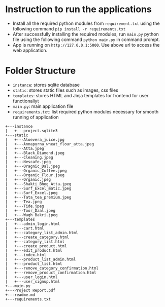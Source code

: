 # Instruction to run the applications

- Install all the required python modules from `requirement.txt` using the following command `pip install -r requirements.txt`
- After successfully installing the required modules, run `main.py` python file using the following command `python main.py` in command prompt.
- App is running on `http://127.0.0.1:5000`. Use above url to access the web application.

# Folder Structure

- `instance`: stores sqlite database
- `static`: stores static files such as images, css files
- `templates`: stores HTML and Jinja templates for frontend for user functionaliyt
- `main.py`: main application file
- `requirements.txt`: list required python modules necessary for smooth running of application

```
+---instance
|	+---project.sqlite3
+---static
|	+---Aloevera_juice.jpg
|	+---Annapurna_wheat_flour_atta.jpeg
|	+---Atta.jpeg
|	+---Black_Diamond.jpeg
|	+---Cleaning.jpeg
|	+---Nescafe.jpeg
|	+---Oragnic_Dal.jpeg
|	+---Organic_Coffee.jpeg
|	+---Organic_Flour.jpeg
|	+---Organic.jpeg
|	+---Shakti_Bhog_Atta.jpeg
|	+---Surf_Excel_matic.jpeg
|	+---Surf_Excel.jpeg
|	+---Tata_tea_premium.jpeg
|	+---Tea.jpeg
|	+---Tide.jpeg
|	+---Toor_Daal.jpeg
|	+---Wagh_Bakri.jpeg
+---templates
|	+---admin_login.html
|	+---cart.html
|	+---category_list_admin.html
|	+---create_category.html
|	+---category_list.html
|	+---create_product.html
|	+---edit_product.html
|	+---index.html
|	+---product_list_admin.html
|	+---product_list.html
|	+---remove_category_confirmation.html
|	+---remove_product_confirmation.html
|	+---user_login.html
|	+---user_signup.html
+---main.py
+---Project Report.pdf
+---readme.md
+---requirements.txt

```
